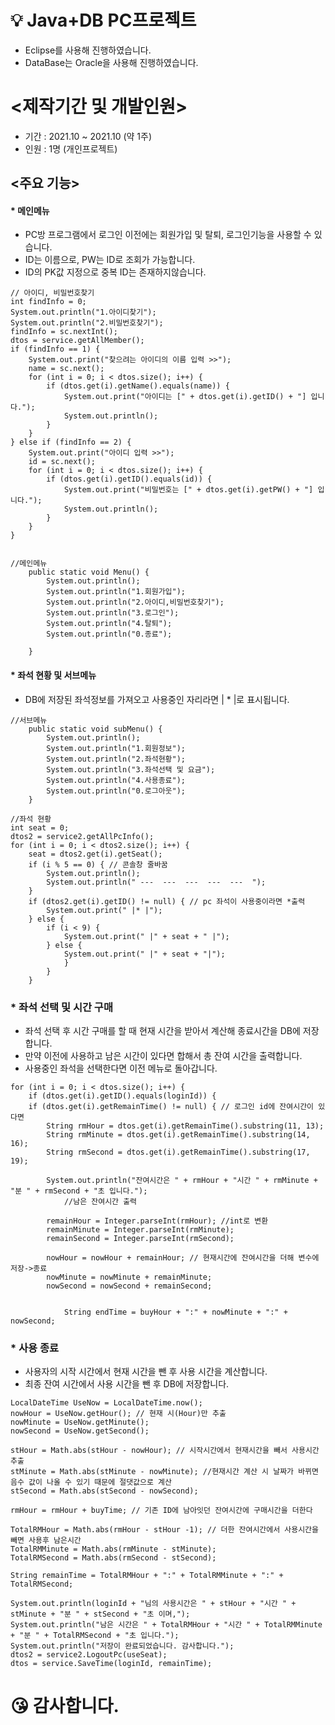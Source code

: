 # 💡 Java+DB PC프로젝트
- Eclipse를 사용해 진행하였습니다.
- DataBase는 Oracle을 사용해 진행하였습니다.

# <제작기간 및 개발인원>
- 기간 : 2021.10 ~ 2021.10 (약 1주)
- 인원 : 1명 (개인프로젝트)

## <주요 기능>
#### * 메인메뉴
- PC방 프로그램에서 로그인 이전에는 회원가입 및 탈퇴, 로그인기능을 사용할 수 있습니다.
- ID는 이름으로, PW는 ID로 조회가 가능합니다.
- ID의 PK값 지정으로 중복 ID는 존재하지않습니다.

```
// 아이디, 비밀번호찾기
int findInfo = 0;
System.out.println("1.아이디찾기");
System.out.println("2.비밀번호찾기");
findInfo = sc.nextInt();
dtos = service.getAllMember();
if (findInfo == 1) {
	System.out.print("찾으려는 아이디의 이름 입력 >>");
	name = sc.next();
	for (int i = 0; i < dtos.size(); i++) {
		if (dtos.get(i).getName().equals(name)) {
			System.out.print("아이디는 [" + dtos.get(i).getID() + "] 입니다.");
			System.out.println();
		}
	}
} else if (findInfo == 2) {
	System.out.print("아이디 입력 >>");
	id = sc.next();
	for (int i = 0; i < dtos.size(); i++) {
		if (dtos.get(i).getID().equals(id)) {
			System.out.print("비밀번호는 [" + dtos.get(i).getPW() + "] 입니다.");
			System.out.println();
		}
	}
}
	
        
//메인메뉴
	public static void Menu() {
		System.out.println();
		System.out.println("1.회원가입");
		System.out.println("2.아이디,비밀번호찾기");
		System.out.println("3.로그인");
		System.out.println("4.탈퇴");
		System.out.println("0.종료");

	}
```

#### * 좌석 현황 및 서브메뉴
- DB에 저장된 좌석정보를 가져오고 사용중인 자리라면 | * |로 표시됩니다.
```
//서브메뉴
	public static void subMenu() {
		System.out.println();
		System.out.println("1.회원정보");
		System.out.println("2.좌석현황");
		System.out.println("3.좌석선택 및 요금");
		System.out.println("4.사용종료");
		System.out.println("0.로그아웃");
	}
  
//좌석 현황
int seat = 0;
dtos2 = service2.getAllPcInfo();
for (int i = 0; i < dtos2.size(); i++) {
	seat = dtos2.get(i).getSeat();
	if (i % 5 == 0) { // 콘솔창 줄바꿈
		System.out.println();
		System.out.println(" ---  ---  ---  ---  ---  ");
	}
	if (dtos2.get(i).getID() != null) { // pc 좌석이 사용중이라면 *출력
		System.out.print(" |* |");
	} else {
		if (i < 9) {
			System.out.print(" |" + seat + " |");
		} else {
			System.out.print(" |" + seat + "|");
			}
		}
	}
```

### * 좌석 선택 및 시간 구매
- 좌석 선택 후 시간 구매를 할 때 현재 시간을 받아서 계산해 종료시간을 DB에 저장합니다.
- 만약 이전에 사용하고 남은 시간이 있다면 합해서 총 잔여 시간을 출력합니다.
- 사용중인 좌석을 선택한다면 이전 메뉴로 돌아갑니다.

```
for (int i = 0; i < dtos.size(); i++) {
	if (dtos.get(i).getID().equals(loginId)) {
	if (dtos.get(i).getRemainTime() != null) { // 로그인 id에 잔여시간이 있다면
		String rmHour = dtos.get(i).getRemainTime().substring(11, 13);
		String rmMinute = dtos.get(i).getRemainTime().substring(14, 16);
		String rmSecond = dtos.get(i).getRemainTime().substring(17, 19);

		System.out.println("잔여시간은 " + rmHour + "시간 " + rmMinute + "분 " + rmSecond + "초 입니다.");
            //남은 잔여시간 출력

		remainHour = Integer.parseInt(rmHour); //int로 변환
		remainMinute = Integer.parseInt(rmMinute);
		remainSecond = Integer.parseInt(rmSecond);

		nowHour = nowHour + remainHour; // 현재시간에 잔여시간을 더해 변수에 저장->종료 
		nowMinute = nowMinute + remainMinute;
		nowSecond = nowSecond + remainSecond;
            
            
            String endTime = buyHour + ":" + nowMinute + ":" + nowSecond;
```

### * 사용 종료
- 사용자의 시작 시간에서 현재 시간을 뺀 후 사용 시간을 계산합니다.
- 최종 잔여 시간에서 사용 시간을 뺀 후 DB에 저장합니다.

```
LocalDateTime UseNow = LocalDateTime.now();
nowHour = UseNow.getHour(); // 현재 시(Hour)만 추출
nowMinute = UseNow.getMinute();
nowSecond = UseNow.getSecond();

stHour = Math.abs(stHour - nowHour); // 시작시간에서 현재시간을 빼서 사용시간 추출
stMinute = Math.abs(stMinute - nowMinute); //현재시간 계산 시 날짜가 바뀌면 음수 값이 나올 수 있기 때문에 절댓값으로 계산
stSecond = Math.abs(stSecond - nowSecond);

rmHour = rmHour + buyTime; // 기존 ID에 남아잇던 잔여시간에 구매시간을 더한다

TotalRMHour = Math.abs(rmHour - stHour -1); // 더한 잔여시간에서 사용시간을 빼면 사용후 남은시간
TotalRMMinute = Math.abs(rmMinute - stMinute); 
TotalRMSecond = Math.abs(rmSecond - stSecond);

String remainTime = TotalRMHour + ":" + TotalRMMinute + ":" + TotalRMSecond;

System.out.println(loginId + "님의 사용시간은 " + stHour + "시간 " + stMinute + "분 " + stSecond + "초 이며,");
System.out.println("남은 시간은 " + TotalRMHour + "시간 " + TotalRMMinute + "분 " + TotalRMSecond + "초 입니다.");
System.out.println("저장이 완료되었습니다. 감사합니다.");
dtos2 = service2.LogoutPc(useSeat);
dtos = service.SaveTime(loginId, remainTime);
```

# 😘 감사합니다.
